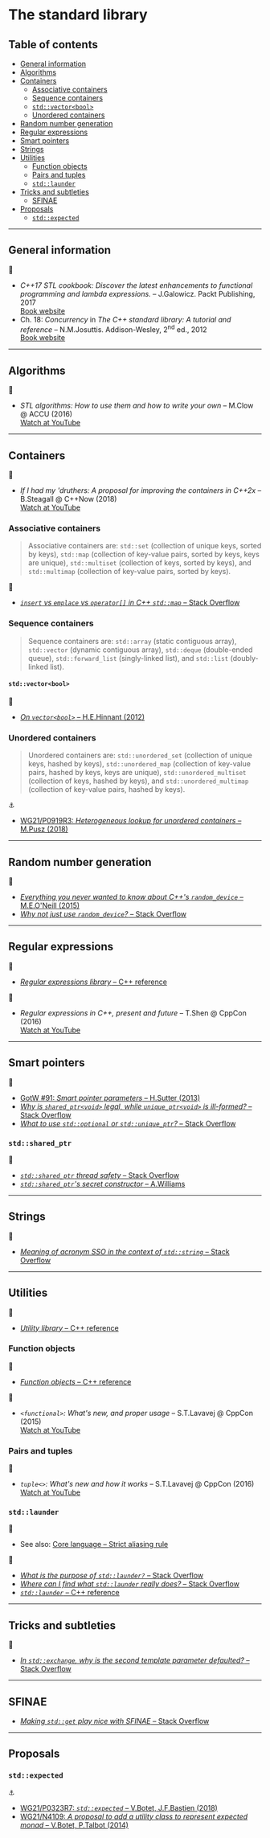 # The standard library

## Table of contents

* [General information](#general-information)
* [Algorithms](#algorithms)
* [Containers](#containers)
	* [Associative containers](#associative-containers)
	* [Sequence containers](#sequence-containers)
	* [`std::vector<bool>`](#stdvectorbool)
	* [Unordered containers](#unordered-containers)
* [Random number generation](#random-number-generation)
* [Regular expressions]($regular-expressions)
* [Smart pointers](#smart-pointers)
* [Strings](#strings)
* [Utilities](#utilities)
	* [Function objects](#function-objects)
	* [Pairs and tuples](#pairs-and-tuples)
	* [`std::launder`](#std-launder)
* [Tricks and subtleties](#tricks-and-subtleties)
	* [SFINAE](#sfinae)
* [Proposals](#proposals)
	* [`std::expected`](#stdexpected)

---

## General information

:book:

* *C++17 STL cookbook: Discover the latest enhancements to functional programming and lambda expressions.* &ndash; J.Galowicz. Packt Publishing, 2017\
[Book website](https://www.packtpub.com/application-development/c17-stl-cookbook)
* Ch. 18: *Concurrency* in *The C++ standard library: A tutorial and reference* &ndash; N.M.Josuttis. Addison-Wesley, 2<sup>nd</sup> ed., 2012\
[Book website](http://www.cppstdlib.com/)

---

## Algorithms

:movie_camera:

* *STL algorithms: How to use them and how to write your own* &ndash; M.Clow @ ACCU (2016)\
[Watch at YouTube](https://www.youtube.com/watch?v=3nXLxMYXgWs)

---

## Containers

:movie_camera:

* *If I had my 'druthers: A proposal for improving the containers in C++2x* &ndash; B.Steagall @ C++Now (2018)\
[Watch at YouTube](https://www.youtube.com/watch?v=bAE0qteS4Rk)

### Associative containers

> Associative containers are: `std::set` (collection of unique keys, sorted by keys),
`std::map` (collection of key-value pairs, sorted by keys, keys are unique), `std::multiset` (collection of keys, sorted by keys), and `std::multimap` (collection of key-value pairs, sorted by keys).

:link:

* [*`insert` vs `emplace` vs `operator[]` in C++ `std::map`* &ndash; Stack Overflow](https://stackoverflow.com/questions/17172080/insert-vs-emplace-vs-operator-in-c-map)

### Sequence containers

> Sequence containers are: `std::array` (static contiguous array), `std::vector` (dynamic contiguous array), `std::deque` (double-ended queue), `std::forward_list` (singly-linked list), and `std::list` (doubly-linked list).

#### `std::vector<bool>`

:link:

* [*On `vector<bool>`* &ndash; H.E.Hinnant (2012)](https://howardhinnant.github.io/onvectorbool.html)

### Unordered containers

> Unordered containers are: `std::unordered_set` (collection of unique keys, hashed by keys), `std::unordered_map` (collection of key-value pairs, hashed by keys, keys are unique), `std::unordered_multiset` (collection of keys, hashed by keys), and `std::unordered_multimap` (collection of key-value pairs, hashed by keys).

:anchor:

* [WG21/P0919R3: *Heterogeneous lookup for unordered containers* &ndash; M.Pusz (2018)](http://www.open-std.org/jtc1/sc22/wg21/docs/papers/2018/p0919r3.html)

---

## Random number generation

:link:

* [*Everything you never wanted to know about C++'s `random_device`* &ndash; M.E.O'Neill (2015)](http://www.pcg-random.org/posts/cpps-random_device.html)
* [*Why not just use `random_device`?* &ndash; Stack Overflow](https://stackoverflow.com/questions/39288595/why-not-just-use-random-device)

---

## Regular expressions

:link:

* [*Regular expressions library* &ndash; C++ reference](https://en.cppreference.com/w/cpp/regex)

:movie_camera:

* *Regular expressions in C++, present and future* &ndash; T.Shen @ CppCon (2016)\
[Watch at YouTube](https://www.youtube.com/watch?v=N_rkHzhXueo)

---

## Smart pointers

:link:

* [GotW #91: *Smart pointer parameters* &ndash; H.Sutter (2013)](https://herbsutter.com/2013/06/05/gotw-91-solution-smart-pointer-parameters/)
* [*Why is `shared_ptr<void>` legal, while `unique_ptr<void>` is ill-formed?* &ndash; Stack Overflow](https://stackoverflow.com/questions/39288891/why-is-shared-ptrvoid-legal-while-unique-ptrvoid-is-ill-formed)
* [*What to use `std::optional` or `std::unique_ptr`?* &ndash; Stack Overflow](https://stackoverflow.com/questions/44856701/what-to-use-stdoptional-or-stdunique-ptr?rq=1)

### `std::shared_ptr`

:link:

* [*`std::shared_ptr` thread safety* &ndash; Stack Overflow](https://stackoverflow.com/questions/14482830/stdshared-ptr-thread-safety)
* [*`std::shared_ptr`'s secret constructor* &ndash; A.Williams](https://www.justsoftwaresolutions.co.uk/cplusplus/shared-ptr-secret-constructor.html)

---

## Strings

:link:

* [*Meaning of acronym SSO in the context of `std::string`* &ndash; Stack Overflow](https://stackoverflow.com/questions/10315041/meaning-of-acronym-sso-in-the-context-of-stdstring)

---

## Utilities

:link:

* [*Utility library* &ndash; C++ reference](https://en.cppreference.com/w/cpp/utility)

### Function objects

:link:

* [*Function objects* &ndash; C++ reference](https://en.cppreference.com/w/cpp/utility/functional)

:movie_camera:

* *`<functional>`: What's new, and proper usage* &ndash; S.T.Lavavej @ CppCon (2015)\
[Watch at YouTube](https://www.youtube.com/watch?v=zt7ThwVfap0)

### Pairs and tuples

:movie_camera:

* *`tuple<>`: What's new and how it works* &ndash; S.T.Lavavej @ CppCon (2016)\
[Watch at YouTube](https://www.youtube.com/watch?v=JhgWFYfdIho)

### `std::launder`

:memo:

* See also: [Core language &ndash; Strict aliasing rule](core_language.md#strict-aliasing-rule)

:link:

* [*What is the purpose of `std::launder?`* &ndash; Stack Overflow](https://stackoverflow.com/questions/39382501/what-is-the-purpose-of-stdlaunder)
* [*Where can I find what `std::launder` really does?* &ndash; Stack Overflow](https://stackoverflow.com/questions/53268089/where-can-i-find-what-stdlaunder-really-does)
* [*`std::launder`* &ndash; C++ reference](https://en.cppreference.com/w/cpp/utility/launder)

---

## Tricks and subtleties

:link:

* [*In `std::exchange`, why is the second template parameter defaulted?* &ndash; Stack Overflow](https://stackoverflow.com/questions/34876969/in-stdexchange-why-is-the-second-template-parameter-defaulted)

---

## SFINAE

* [*Making `std::get` play nice with SFINAE* &ndash; Stack Overflow](https://stackoverflow.com/questions/41708491/making-stdget-play-nice-with-sfinae)

---

## Proposals

### `std::expected`

:anchor:

* [WG21/P0323R7: *`std::expected`* &ndash; V.Botet, J.F.Bastien (2018)](http://www.open-std.org/jtc1/sc22/wg21/docs/papers/2018/p0323r7.html)
* [WG21/N4109: *A proposal to add a utility class to represent expected monad* &ndash; V.Botet, P.Talbot (2014)](http://www.open-std.org/jtc1/sc22/wg21/docs/papers/2014/n4109.pdf)

<!-- https://stackoverflow.com/questions/38779985/why-cant-stdtupleint-be-trivially-copyable -->
